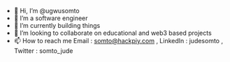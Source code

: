 - 👋 Hi, I’m @ugwusomto
- 👀 I’m a software engineer
- 🌱 I’m currently  building things
- 💞️ I’m looking to collaborate on educational and web3 based projects
- 📫 How to reach me Email : somto@hackpiy.com , LinkedIn : judesomto , Twitter : somto_jude


